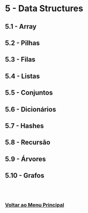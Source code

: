 # 5 - Data Structures

## 5.1 - Array

## 5.2 - Pilhas

## 5.3 - Filas

## 5.4 - Listas

## 5.5 - Conjuntos

## 5.6 - Dicionários

## 5.7 - Hashes

## 5.8 - Recursão

## 5.9 - Árvores

## 5.10 - Grafos



<br><br>

### [Voltar ao Menu Principal](README-PTBR.md)